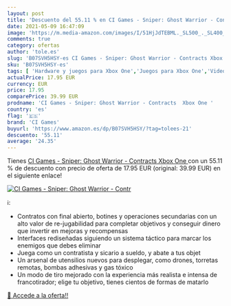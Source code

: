 ```yaml
---
layout: post
title: 'Descuento del 55.11 % en CI Games - Sniper: Ghost Warrior - Contr'
date: 2021-05-09 16:47:09
image: 'https://m.media-amazon.com/images/I/51HjJdTEBML._SL500_._SL400_.jpg'
comments: true
category: ofertas
author: 'tole.es'
slug: 'B07SVH5HSY-es CI Games - Sniper: Ghost Warrior - Contracts Xbox One'
sku: 'B07SVH5HSY-es'
tags: [ 'Hardware y juegos para Xbox One','Juegos para Xbox One','Videojuegos','ci games','xbox', ]
actualPrice: 17.95 EUR
currency: EUR
price: 17.95
comparePrice: 39.99 EUR
prodname: 'CI Games - Sniper: Ghost Warrior - Contracts  Xbox One '
country: 'es'
flag: '🇪🇸'
brand: 'CI Games'
buyurl: 'https://www.amazon.es/dp/B07SVH5HSY/?tag=tolees-21'
descuento: '55.11'
average: '24.35'
---
```


Tienes [CI Games - Sniper: Ghost Warrior - Contracts  Xbox One ](https://www.amazon.es/dp/B07SVH5HSY/?tag=tolees-21) con un 55.11 % de descuento con precio de oferta de 17.95 EUR (original: 39.99 EUR) en el siguiente enlace!

[![CI Games - Sniper: Ghost Warrior - Contr](https://m.media-amazon.com/images/I/51HjJdTEBML._SL500_._SL400_.jpg)](https://www.amazon.es/dp/B07SVH5HSY/?tag=tolees-21)

ℹ️:

- Contratos con final abierto, botines y operaciones secundarias con un alto valor de re-jugabilidad para completar objetivos y conseguir dinero que invertir en mejoras y recompensas
- Interfaces rediseñadas siguiendo un sistema táctico para marcar los enemigos que debes eliminar
- Juega como un contratista y sicario a sueldo, y abate a tus objet
- Un arsenal de utensilios nuevos para desplegar, como drones, torretas remotas, bombas adhesivas y gas tóxico
- Un modo de tiro mejorado con la experiencia más realista e intensa de francotirador; elige tu objetivo, tienes cientos de formas de matarlo

[🛒 Accede a la oferta!!](https://www.amazon.es/dp/B07SVH5HSY/?tag=tolees-21)
